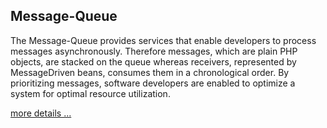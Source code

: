 ## Message-Queue

The Message-Queue provides services that enable developers to process messages asynchronously. Therefore messages, which are plain PHP objects, are stacked on the queue whereas receivers, represented by MessageDriven beans, consumes them in a chronological order. By prioritizing messages, software developers are enabled to optimize a system for optimal resource utilization.

[more details ...](<{{ "/products/features/message-queue.html" | prepend: site.baseurl }}>)
